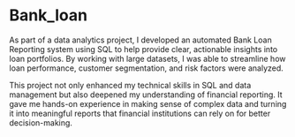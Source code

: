 # Bank_loan

As part of a data analytics project, I developed an automated Bank Loan Reporting system using SQL to help provide clear, actionable insights into loan portfolios. By working with large datasets, I was able to streamline how loan performance, customer segmentation, and risk factors were analyzed.

This project not only enhanced my technical skills in SQL and data management but also deepened my understanding of financial reporting. It gave me hands-on experience in making sense of complex data and turning it into meaningful reports that financial institutions can rely on for better decision-making.
